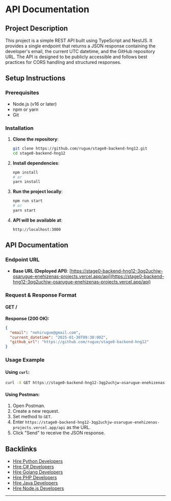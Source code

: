 # API Documentation

## Project Description

This project is a simple REST API built using TypeScript and NestJS. It provides a single endpoint that returns a JSON response containing the developer's email, the current UTC datetime, and the GitHub repository URL. The API is designed to be publicly accessible and follows best practices for CORS handling and structured responses.

## Setup Instructions

### Prerequisites

- Node.js (v16 or later)
- npm or yarn
- Git

### Installation

1. **Clone the repository**:
   ```sh
   git clone https://github.com/rugue/stage0-backend-hng12.git
   cd stage0-backend-hng12
   ```
2. **Install dependencies**:
   ```sh
   npm install
   # or
   yarn install
   ```
3. **Run the project locally**:

   ```sh
   npm run start
   # or
   yarn start
   ```

4. **API will be available at**:
   ```
   http://localhost:3000
   ```

## API Documentation

### Endpoint URL

- **Base URL (Deployed API)**: [https://stage0-backend-hng12-3qg2uchjw-osarugue-enehizenas-projects.vercel.app/api](https://stage0-backend-hng12-3qg2uchjw-osarugue-enehizenas-projects.vercel.app/api)

### Request & Response Format

#### **GET /**

**Response (200 OK):**

```json
{
  "email": "nehirugue@gmail.com",
  "current_datetime": "2025-01-30T09:30:00Z",
  "github_url": "https://github.com/rugue/stage0-backend-hng12"
}
```

### Usage Example

#### Using `curl`:

```sh
curl -X GET https://stage0-backend-hng12-3qg2uchjw-osarugue-enehizenas-projects.vercel.app/api
```

#### Using Postman:

1. Open Postman.
2. Create a new request.
3. Set method to `GET`.
4. Enter `https://stage0-backend-hng12-3qg2uchjw-osarugue-enehizenas-projects.vercel.app/api` as the URL.
5. Click "Send" to receive the JSON response.

## Backlinks

- [Hire Python Developers](https://hng.tech/hire/python-developers)
- [Hire C# Developers](https://hng.tech/hire/csharp-developers)
- [Hire Golang Developers](https://hng.tech/hire/golang-developers)
- [Hire PHP Developers](https://hng.tech/hire/php-developers)
- [Hire Java Developers](https://hng.tech/hire/java-developers)
- [Hire Node.js Developers](https://hng.tech/hire/nodejs-developers)

---
